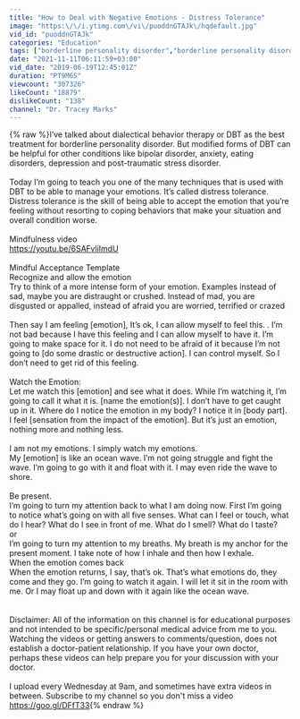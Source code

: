 ```yaml
---
title: "How to Deal with Negative Emotions - Distress Tolerance"
image: "https:\/\/i.ytimg.com\/vi\/puoddnGTAJk\/hqdefault.jpg"
vid_id: "puoddnGTAJk"
categories: "Education"
tags: ["borderline personality disorder","borderline personality disorder treatment","distress tolerance skills"]
date: "2021-11-11T06:11:59+03:00"
vid_date: "2019-06-19T12:45:01Z"
duration: "PT9M6S"
viewcount: "307326"
likeCount: "18879"
dislikeCount: "138"
channel: "Dr. Tracey Marks"
---
```

{% raw %}I’ve talked about dialectical behavior therapy or DBT as the best treatment for borderline personality disorder. But modified forms of DBT can be helpful for other conditions like bipolar disorder, anxiety, eating disorders, depression and post-traumatic stress disorder.<br /><br />Today I’m going to teach you one of the many techniques that is used with DBT to be able to manage your emotions. It’s called distress tolerance.  Distress tolerance is the skill of being able to accept the emotion that you’re feeling without resorting to coping behaviors that make your situation and overall condition worse.<br /><br />Mindfulness video<br /><a rel="nofollow" target="blank" href="https://youtu.be/6SAFvliImdU">https://youtu.be/6SAFvliImdU</a><br /><br />Mindful Acceptance Template<br />Recognize and allow the emotion <br />Try to think of a more intense form of your emotion. Examples instead of sad, maybe you are distraught or crushed. Instead of mad, you are disgusted or appalled, instead of afraid you are worried, terrified or crazed<br /><br />Then say I am feeling [emotion], It’s ok, I can allow myself to feel this. . I’m not bad because I have this feeling and I can allow myself to have it. I’m going to make space for it. I do not need to be afraid of it because I’m not going to [do some drastic or destructive action]. I can control myself. So I don’t need to get rid of this feeling. <br /><br />Watch the Emotion: <br />Let me watch this [emotion] and see what it does. While I’m watching it, I’m going to call it what it is. [name the emotion(s)]. I don’t have to get caught up in it. Where do I notice the emotion in my body? I notice it in [body part]. I feel [sensation from the impact of the emotion]. But it’s just an emotion, nothing more and nothing less. <br /><br />I am not my emotions. I simply watch my emotions.   <br />My [emotion] is like an ocean wave. I’m not going struggle and fight the wave. I’m going to go with it and float with it. I may even ride the wave to shore.<br /><br />Be present.<br />I’m going to turn my attention back to what I am doing now. First I’m going to notice what’s going on with all five senses. What can I feel or touch, what do I hear? What do I see in front of me. What do I smell? What do I taste?<br />or<br />I’m going to turn my attention to my breaths. My breath is my anchor for the present moment. I take note of how I inhale and then how I exhale.<br />When the emotion comes back<br />When the emotion returns, I say, that’s ok. That’s what emotions do, they come and they go. I’m going to watch it again. I will let it sit in the room with me. Or I may float up and down with it again like the ocean wave.<br /><br /><br />Disclaimer: All of the information on this channel is for educational purposes and not intended to be specific/personal medical advice from me to you. Watching the videos or getting answers to comments/question, does not establish a doctor-patient relationship. If you have your own doctor, perhaps these videos can help prepare you for your discussion with your doctor.<br /><br />I upload every Wednesday at 9am, and sometimes have extra videos in between. Subscribe to my channel so you don't miss a video <a rel="nofollow" target="blank" href="https://goo.gl/DFfT33">https://goo.gl/DFfT33</a>{% endraw %}
